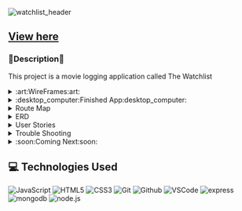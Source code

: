 
![watchlist_header](https://github.com/nickkucway/MEN-Stack-CRUD-App/assets/152036965/4c5790da-9470-45e1-b007-a9aad84a2dd6)

## [View here](https://the-watchlist-fed56736c38e.herokuapp.com/)

### :memo:Description:memo:

This project is a movie logging application called The Watchlist

<details>
<summary>:art:WireFrames:art:</summary>

![movie-site-details](https://github.com/nickkucway/MEN-Stack-CRUD-App/assets/152036965/5825740e-e886-454e-8197-16334ae81820)
![movie-site-homeindex](https://github.com/nickkucway/MEN-Stack-CRUD-App/assets/152036965/64314198-c760-495b-911b-d055c33833af)
![movie-site-form](https://github.com/nickkucway/MEN-Stack-CRUD-App/assets/152036965/fee7b9fe-fa0a-4c86-8d74-e1af9e2aed7d)
![movie-site-about](https://github.com/nickkucway/MEN-Stack-CRUD-App/assets/152036965/676bede6-6913-440c-9266-1d7381fa6fdf)
![movie-site-reviews](https://github.com/nickkucway/MEN-Stack-CRUD-App/assets/152036965/d8ebff93-621d-4493-bcbc-995ce0fc314a)

</details>

<details>

<summary>:desktop_computer:Finished App:desktop_computer:</summary>

![screencapture-localhost-3000-2024-01-21-11_19_08](https://github.com/nickkucway/MEN-Stack-CRUD-App/assets/152036965/25270b55-1d14-47a3-9ac7-129166ba988b)
![screencapture-localhost-3000-results-star-wars-2024-01-21-11_19_41](https://github.com/nickkucway/MEN-Stack-CRUD-App/assets/152036965/d0bfe75a-8c83-4dbb-aa06-ec009c27fdf2)



</details>

<details>
<summary>Route Map</summary>

| URL           | REST Route    | HTTP Verb	  | CRUD Action	  | EJS View(s)	 |
| ------------- | ------------- | ------------|---------------|------------- |
| /             |               |get          |read           |home-index.ejs      |
| /movies     | index         |get          |read           |home-index.ejs |
| /movies/:id | show          |get          |read           |movies-details.ejs |
| /movies/new | new           |get          |               |new-movie.ejs |
| /movies/    | create        |post         |create         | |
| /movies/:id/edit| edit      |get          |read           |edit-movie.ejs |
| /movies/:id| update         |patch/put    |update         | |
| /movies/:id| destroy        |delete       |delete         | |
| /reviews     | index         |get          |read           |reviews-index.ejs |
| /reviews/new/:movieId     | new         |get          |read           |new-review.ejs |
| /reviews/create/:movieId     | create         |post          |    create       | |
| /reviews/:id     | destroy         |delete          |    delete       | |
| /seed         |                |get          |delete & create| |
| /about         |                |get          || about.ejs|
| /*           |                |get          |               |404.ejs |
</details>

<details>
<summary>ERD</summary>

![erd](https://github.com/nickkucway/MEN-Stack-CRUD-App/assets/152036965/32b6b050-2039-4b1c-a18b-2fa474566271)
</details>

<details>
<summary>User Stories</summary>

As a fan of movies, I want to be able to log which movies I've seen on this app, and review them.

As a hiring manager, I want to be able to see the way Nick built out this app.

</details>

<details>

<summary>Trouble Shooting</summary>

Still have an issue with the date defaulting to the current day when editing a movie release date.

</details>

<details>

<summary>:soon:Coming Next:soon:</summary>

would like to add some kind of oauth to add users. 

</details>

## :computer: Technologies Used

  ![JavaScript](https://img.shields.io/badge/-JavaScript-05122A?style=flat&logo=javascript)
  ![HTML5](https://img.shields.io/badge/-HTML5-05122A?style=flat&logo=html5)
  ![CSS3](https://img.shields.io/badge/-CSS-05122A?style=flat&logo=css3)
  ![Git](https://img.shields.io/badge/-Git-05122A?style=flat&logo=git)
  ![Github](https://img.shields.io/badge/-GitHub-05122A?style=flat&logo=github)
  ![VSCode](https://img.shields.io/badge/-VS_Code-05122A?style=flat&logo=visualstudio)
  ![express](https://img.shields.io/badge/Express.js-404D59?style=for-the-badge)
  ![mongodb](https://img.shields.io/badge/MongoDB-4EA94B?style=for-the-badge&logo=mongodb&logoColor=white)
  ![node.js](https://img.shields.io/badge/Node.js-43853D?style=for-the-badge&logo=node.js&logoColor=white)
